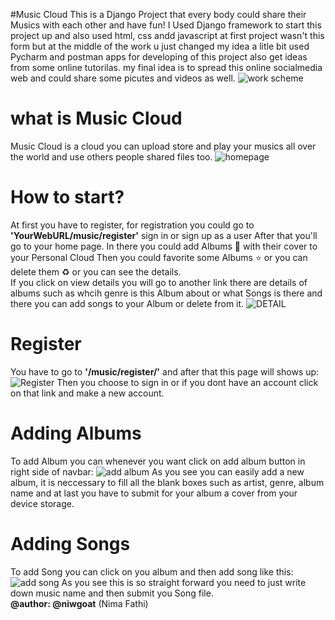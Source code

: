 #Music Cloud
This is a Django Project that every body could share their Musics with each other and have fun! 
I Used Django framework to start this project up
and also used html, css andd javascript 
at first project wasn't this form but at the middle of the work u just changed my idea a litle bit
used Pycharm and postman apps for developing of this project
also get ideas from some online tutorilas.
my final idea is to spread this online socialmedia web and could share some picutes and videos as well.
![work scheme](https://github.com/Niwgoat/Music-Cloud/blob/master/myWeb/media/3.png)
# what is Music Cloud
Music Cloud is a cloud you can upload store and play your musics all over the world and use others people shared files too.
![homepage](https://github.com/Niwgoat/Music-Cloud/blob/master/myWeb/media/1.png)
# How to start?
At first you have to register, for registration you could go to <strong>'YourWebURL/music/register'</strong> sign in or sign up as a user
After that you'll go to your home page.
In there you could add Albums :musical_note: with their cover to your Personal Cloud
Then you could favorite some Albums :star: or you can delete them :recycle: or you can see the details. <br/>
If you click on view details you will go to another link there are details of albums such as whcih genre is this Album about or what Songs is there and there you can add songs to your Album or delete from it.
![DETAIL](https://github.com/Niwgoat/Music-Cloud/blob/master/myWeb/media/2.png)
# Register
You have to go to <strong>'/music/register/'</strong> and after that this page will shows up:
![Register](https://github.com/Niwgoat/Music-Cloud/blob/master/myWeb/media/4.png)
Then you choose to sign in or if you dont have an account click on that link and make a new account.
# Adding Albums
To add Album you can whenever you want click on add album button in right side of navbar:
![add album](https://github.com/Niwgoat/Music-Cloud/blob/master/myWeb/media/5.png)
As you see you can easily add a new album, it is neccessary to fill all the blank boxes such as artist, genre, album name and at last you have to submit for your album a cover from your device storage.

# Adding Songs
To add Song you can click on you album and then add song like this:
![add song](https://github.com/Niwgoat/Music-Cloud/blob/master/myWeb/media/6.png)
As you see this is so straight forward you need to just write down music name and then submit you Song file.<br>
<strong>@author: @niwgoat</strong> (Nima Fathi)

